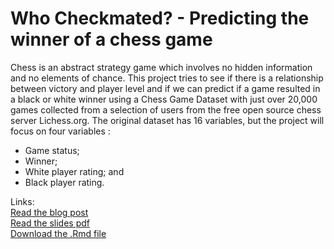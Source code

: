 # Who Checkmated? - Predicting the winner of a chess game

Chess is an abstract strategy game which involves no hidden information and no elements of chance. This project tries to see if there is a relationship between victory and player level and if we can predict if a game resulted in a black or white winner using a Chess Game Dataset with just over 20,000 games collected from a selection of users from the free open source chess server Lichess.org.
The original dataset has 16 variables, but the project will focus on four variables :

- Game status;
- Winner;
- White player rating; and
- Black player rating.

Links:\
[Read the blog post](https://maevassi.github.io/final-project/maeva_assi_who_checkmated.html) \
[Read the slides pdf](https://maevassi.github.io/final-project/who_wheckmated_slides.pdf)\
[Download the .Rmd file](https://maevassi.github.io/final-project/maeva_assi_who_checkmated.Rmd)
